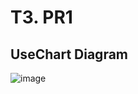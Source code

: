# T3. PR1
## UseChart Diagram
![image](https://github.com/user-attachments/assets/8bc9dbf7-ef10-4754-a5e7-2681e827cddc)
